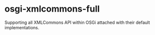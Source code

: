 # osgi-xmlcommons-full
Supporting all XMLCommons API within OSGi attached with their default implementations. 
